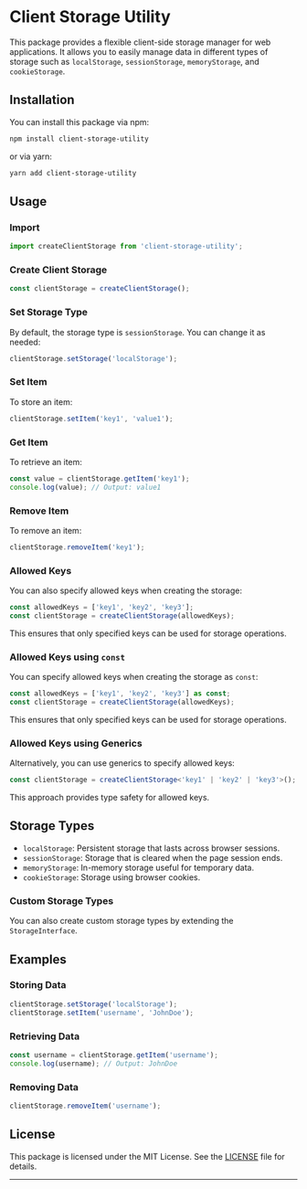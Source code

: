# Client Storage Utility

This package provides a flexible client-side storage manager for web applications. It allows you to easily manage data in different types of storage such as `localStorage`, `sessionStorage`, `memoryStorage`, and `cookieStorage`.

## Installation

You can install this package via npm:

```bash
npm install client-storage-utility
```

or via yarn:

```bash
yarn add client-storage-utility
```

## Usage

### Import

```javascript
import createClientStorage from 'client-storage-utility';
```

### Create Client Storage

```javascript
const clientStorage = createClientStorage();
```

### Set Storage Type

By default, the storage type is `sessionStorage`. You can change it as needed:

```javascript
clientStorage.setStorage('localStorage');
```

### Set Item

To store an item:

```javascript
clientStorage.setItem('key1', 'value1');
```

### Get Item

To retrieve an item:

```javascript
const value = clientStorage.getItem('key1');
console.log(value); // Output: value1
```

### Remove Item

To remove an item:

```javascript
clientStorage.removeItem('key1');
```

### Allowed Keys

You can also specify allowed keys when creating the storage:

```javascript
const allowedKeys = ['key1', 'key2', 'key3'];
const clientStorage = createClientStorage(allowedKeys);
```

This ensures that only specified keys can be used for storage operations.

### Allowed Keys using `const`

You can specify allowed keys when creating the storage as `const`:

```typescript
const allowedKeys = ['key1', 'key2', 'key3'] as const;
const clientStorage = createClientStorage(allowedKeys);
```

This ensures that only specified keys can be used for storage operations.

### Allowed Keys using Generics

Alternatively, you can use generics to specify allowed keys:

```typescript
const clientStorage = createClientStorage<'key1' | 'key2' | 'key3'>();
```

This approach provides type safety for allowed keys.

## Storage Types

- `localStorage`: Persistent storage that lasts across browser sessions.
- `sessionStorage`: Storage that is cleared when the page session ends.
- `memoryStorage`: In-memory storage useful for temporary data.
- `cookieStorage`: Storage using browser cookies.

### Custom Storage Types

You can also create custom storage types by extending the `StorageInterface`.

## Examples

### Storing Data

```javascript
clientStorage.setStorage('localStorage');
clientStorage.setItem('username', 'JohnDoe');
```

### Retrieving Data

```javascript
const username = clientStorage.getItem('username');
console.log(username); // Output: JohnDoe
```

### Removing Data

```javascript
clientStorage.removeItem('username');
```


## License

This package is licensed under the MIT License. See the [LICENSE](LICENSE) file for details.

---